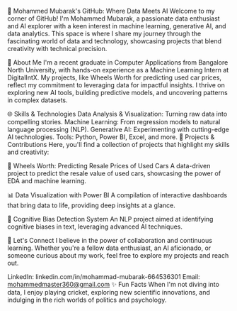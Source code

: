 🌟 Mohammed Mubarak's GitHub: Where Data Meets AI
Welcome to my corner of GitHub! I'm Mohammed Mubarak, a passionate data enthusiast and AI explorer with a keen interest in machine learning, generative AI, and data analytics. This space is where I share my journey through the fascinating world of data and technology, showcasing projects that blend creativity with technical precision.

🚀 About Me
I'm a recent graduate in Computer Applications from Bangalore North University, with hands-on experience as a Machine Learning Intern at DigitalIntX. My projects, like Wheels Worth for predicting used car prices, reflect my commitment to leveraging data for impactful insights. I thrive on exploring new AI tools, building predictive models, and uncovering patterns in complex datasets.

🌐 Skills & Technologies
Data Analysis & Visualization: Turning raw data into compelling stories.
Machine Learning: From regression models to natural language processing (NLP).
Generative AI: Experimenting with cutting-edge AI technologies.
Tools: Python, Power BI, Excel, and more.
🧠 Projects & Contributions
Here, you'll find a collection of projects that highlight my skills and creativity:

🔮 Wheels Worth: Predicting Resale Prices of Used Cars
A data-driven project to predict the resale value of used cars, showcasing the power of EDA and machine learning.

📊 Data Visualization with Power BI
A compilation of interactive dashboards that bring data to life, providing deep insights at a glance.

🤖 Cognitive Bias Detection System
An NLP project aimed at identifying cognitive biases in text, leveraging advanced AI techniques.

🌈 Let's Connect
I believe in the power of collaboration and continuous learning. Whether you're a fellow data enthusiast, an AI aficionado, or someone curious about my work, feel free to explore my projects and reach out.

LinkedIn: linkedin.com/in/mohammad-mubarak-664536301
Email: mohammedmaster360@gmail.com
✨ Fun Facts
When I'm not diving into data, I enjoy playing cricket, exploring new scientific innovations, and indulging in the rich worlds of politics and psychology.

<!---
mohammed-360/mohammed-360 is a ✨ special ✨ repository because its `README.md` (this file) appears on your GitHub profile.
You can click the Preview link to take a look at your changes.
--->

